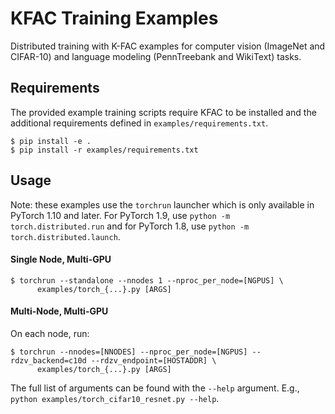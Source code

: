 # KFAC Training Examples

Distributed training with K-FAC examples for computer vision (ImageNet and
CIFAR-10) and language modeling (PennTreebank and WikiText) tasks.

## Requirements

The provided example training scripts require KFAC to be installed and the
additional requirements defined in `examples/requirements.txt`.

```
$ pip install -e .
$ pip install -r examples/requirements.txt
```

## Usage

Note: these examples use the `torchrun` launcher which is only available in
PyTorch 1.10 and later. For PyTorch 1.9, use `python -m torch.distributed.run`
and for PyTorch 1.8, use `python -m torch.distributed.launch`.

#### Single Node, Multi-GPU
```
$ torchrun --standalone --nnodes 1 --nproc_per_node=[NGPUS] \
      examples/torch_{...}.py [ARGS]
```

#### Multi-Node, Multi-GPU
On each node, run:
```
$ torchrun --nnodes=[NNODES] --nproc_per_node=[NGPUS] --rdzv_backend=c10d --rdzv_endpoint=[HOSTADDR] \
      examples/torch_{...}.py [ARGS]
```

The full list of arguments can be found with the `--help` argument.
E.g., `python examples/torch_cifar10_resnet.py --help`.
